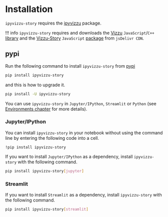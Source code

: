 # Installation

`ipyvizzu-story` requires the [ipyvizzu](https://pypi.org/project/ipyvizzu)
package.

!!! info
    `ipyvizzu-story` requires and downloads the
    [Vizzu](https://github.com/vizzuhq/vizzu-lib) `JavaScript`/`C++`
    [library](https://www.jsdelivr.com/package/npm/vizzu) and the
    [Vizzu-Story](https://github.com/vizzuhq/vizzu-ext-js-story) `JavaScript`
    [package](https://www.jsdelivr.com/package/npm/vizzu-story) from
    `jsDelivr CDN`.

## pypi

Run the following command to install `ipyvizzu-story` from
[pypi](https://pypi.org/project/ipyvizzu-story/)

```sh
pip install ipyvizzu-story
```

and this is how to upgrade it.

```sh
pip install -U ipyvizzu-story
```

You can use `ipyvizzu-story` in `Jupyter/IPython`, `Streamlit` or
`Python` (see [Environments chapter](environments/index.md) for more details).

### Jupyter/IPython

You can install `ipyvizzu-story` in your notebook without using the command line
by entering the following code into a cell.

```
!pip install ipyvizzu-story
```

If you want to install `Jupyter/IPython` as a dependency, install
`ipyvizzu-story` with the following command.

```sh
pip install ipyvizzu-story[jupyter]
```

### Streamlit

If you want to install `Streamlit` as a dependency, install `ipyvizzu-story`
with the following command.

```sh
pip install ipyvizzu-story[streamlit]
```
